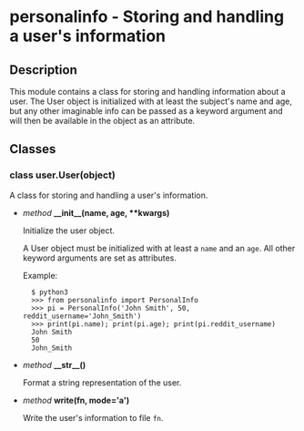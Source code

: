 # personalinfo - Storing and handling a user's information

## Description

This module contains a class for storing and handling information about a user. The User object
is initialized with at least the subject's name and age, but any other imaginable info can
be passed as a keyword argument and will then be available in the object as an attribute.

## Classes

### class user.User(object)

A class for storing and handling a user's information.

- *method* **\_\_init\_\_(**name, age, \*\*kwargs**)**

  Initialize the user object.

  A User object must be initialized with at least a `name` and
  an `age`. All other keyword arguments are set as attributes.

  Example:

        $ python3
        >>> from personalinfo import PersonalInfo
        >>> pi = PersonalInfo('John Smith', 50, reddit_username='John_Smith')
        >>> print(pi.name); print(pi.age); print(pi.reddit_username)
        John Smith
        50
        John_Smith

- *method* **\_\_str\_\_()**

  Format a string representation of the user.

- *method* **write(**fn, mode='a'**)**

  Write the user's information to file `fn`.
